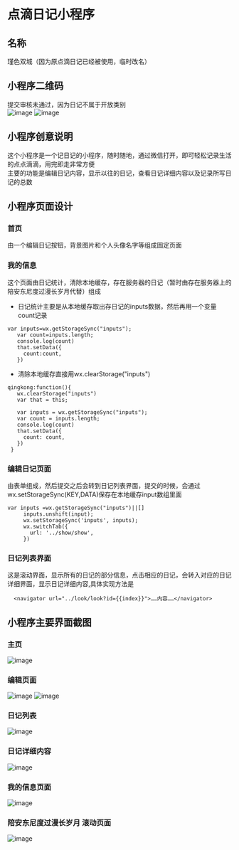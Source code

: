 # 点滴日记小程序

## 名称
 瑾色双城（因为原点滴日记已经被使用，临时改名）

## 小程序二维码
提交审核未通过，因为日记不属于开放类别<br  />
![image](https://github.com/879579620/MyResource/blob/master/diary/%E5%B0%8F%E7%A8%8B%E5%BA%8F%E7%A0%81%E5%B0%8F.jpg?raw=true)
![image](https://github.com/879579620/MyResource/blob/master/diary/%E7%89%88%E6%9C%AC%E4%BF%A1%E6%81%AF.png?raw=true)

## 小程序创意说明
这个小程序是一个记日记的小程序，随时随地，通过微信打开，即可轻松记录生活的点点滴滴，用完即走非常方便<br  />
主要的功能是编辑日记内容，显示以往的日记，查看日记详细内容以及记录所写日记的总数

## 小程序页面设计
### 首页
由一个编辑日记按钮，背景图片和个人头像名字等组成固定页面
### 我的信息
这个页面由日记统计，清除本地缓存，存在服务器的日记（暂时由存在服务器上的陪安东尼度过漫长岁月代替）组成<br  />
*  日记统计主要是从本地缓存取出存日记的inputs数据，然后再用一个变量count记录
 ```
 var inputs=wx.getStorageSync("inputs");
    var count=inputs.length;
    console.log(count)
    that.setData({
      count:count,
    })
 ```
* 清除本地缓存直接用wx.clearStorage("inputs")
 ```
qingkong:function(){
    wx.clearStorage("inputs")
    var that = this;

    var inputs = wx.getStorageSync("inputs");
    var count = inputs.length;
    console.log(count)
    that.setData({
      count: count,
    })
  }
 ```
### 编辑日记页面
由表单组成，然后提交之后会转到日记列表界面，提交的时候，会通过wx.setStorageSync(KEY,DATA)保存在本地缓存input数组里面<br  />
 ```
 var inputs =wx.getStorageSync("inputs")||[]
      inputs.unshift(input);
      wx.setStorageSync('inputs', inputs);
      wx.switchTab({
        url: '../show/show',
      })
 ```
### 日记列表界面
这是滚动界面，显示所有的日记的部分信息，点击相应的日记，会转入对应的日记详细界面，显示日记详细内容,具体实现方法是
```
  <navigator url="../look/look?id={{index}}">……内容……</navigator>
```
## 小程序主要界面截图
### 主页
![image](https://github.com/879579620/MyResource/blob/master/diary/%E9%A6%96%E9%A1%B5.jpg?raw=true)

### 编辑页面
![image](https://github.com/879579620/MyResource/blob/master/diary/%E7%BC%96%E8%BE%91%E6%97%A5%E8%AE%B0%E7%95%8C%E9%9D%A2.png?raw=true)
![image](https://github.com/879579620/MyResource/blob/master/diary/%E7%BC%96%E8%BE%91%E6%97%A5%E8%AE%B0%E5%86%85%E5%AE%B9.png?raw=true)

### 日记列表
![image](https://github.com/879579620/MyResource/blob/master/diary/%E6%97%A5%E8%AE%B0%E5%88%97%E8%A1%A8.png?raw=true)
### 日记详细内容
![image](https://github.com/879579620/MyResource/blob/master/diary/%E6%97%A5%E8%AE%B0%E5%86%85%E5%AE%B9.png?raw=true)
### 我的信息页面
![image](https://github.com/879579620/MyResource/blob/master/diary/%E6%88%91%E7%9A%84%E4%BF%A1%E6%81%AF.png?raw=true)

### 陪安东尼度过漫长岁月 滚动页面
![image](https://github.com/879579620/MyResource/blob/master/diary/%E9%99%AA%E5%AE%89%E4%B8%9C%E5%B0%BC%E5%BA%A6%E8%BF%87%E6%BC%AB%E9%95%BF%E5%B2%81%E6%9C%88%20%E6%BB%9A%E5%8A%A8%E7%95%8C%E9%9D%A2.png?raw=true)
